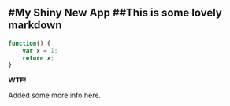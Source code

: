 #My Shiny New App
##This is some lovely markdown
----------
```javascript
function() {
	var x = 1;
	return x;
}
```

**WTF!**

Added some more info here.